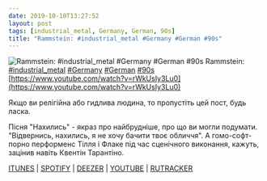 ```yaml
---
date: 2019-10-10T13:27:52
layout: post
tags: [industrial_metal, Germany, German, 90s]
title: "Rammstein: #industrial_metal #Germany #German #90s"
---
```

![Rammstein: #industrial_metal #Germany #German #90s](https://i.ytimg.com/vi/rWkUsIy3Lu0/hqdefault.jpg)
Rammstein: [#industrial_metal](/tags/#industrial_metal) [#Germany](/tags/#Germany) [#German](/tags/#German) [#90s](/tags/#90s) [https://www.youtube.com/watch?v=rWkUsIy3Lu0](https://www.youtube.com/watch?v=rWkUsIy3Lu0)

Якщо ви релігійна або гидлива людина, то пропустіть цей пост, будь ласка.

Пісня &quot;Нахились&quot; - якраз про найбрудніше, про що ви могли подумати. &quot;Відвернись, нахились, я не хочу бачити твоє обличчя&quot;. А гомо-софт-порно перформенс Тілля і Флаке під час сценічного виконання, кажуть, зацінив навіть Квентін Тарантіно.

[ITUNES](https://music.apple.com/us/album/sehnsucht/1390562159) \| [SPOTIFY](https://open.spotify.com/album/0C9p8YMtbdOkcXPPlEmZvY) \| [DEEZER](https://www.deezer.com/album/86933302?utm_source=deezer&amp;utm_content=album-86933302&amp;utm_term=1601611822_1570703164&amp;utm_medium=web) \| [YOUTUBE](https://www.youtube.com/playlist?list=PLVkbIzK3vqPRrk8cRPGjq5GgVH2_3zM86) \| [RUTRACKER](https://rutracker.org/forum/viewtopic.php?t=5732323)